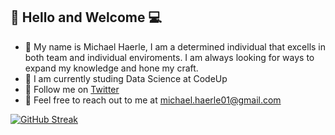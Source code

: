 ## 👋 Hello and Welcome 💻
- 👔 My name is Michael Haerle, I am a determined individual that excells in both team and individual enviroments. I am always looking for ways to expand my knowledge and hone my craft.
- 📖 I am currently studing Data Science at CodeUp
- 🐥 Follow me on [Twitter](https://twitter.com/michael_haerle) 
- 📨 Feel free to reach out to me at michael.haerle01@gmail.com

[![GitHub Streak](https://streak-stats.demolab.com?user=michael-haerle&theme=dark&hide_border=true)](https://git.io/streak-stats)
<!--
**michael-haerle/michael-haerle** is a ✨ _special_ ✨ repository because its `README.md` (this file) appears on your GitHub profile.

Here are some ideas to get you started:

- 🔭 I’m currently working on ...
- 🌱 I’m currently learning ...
- 👯 I’m looking to collaborate on ...
- 🤔 I’m looking for help with ...
- 💬 Ask me about ...
- 📫 How to reach me: ...
- 😄 Pronouns: ...
- ⚡ Fun fact: ...
-->

